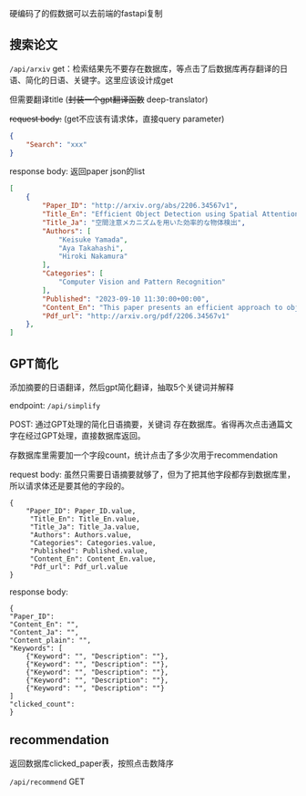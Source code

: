 硬编码了的假数据可以去前端的fastapi复制

## 搜索论文

`/api/arxiv` get：检索结果先不要存在数据库，等点击了后数据库再存翻译的日语、简化的日语、关键字。这里应该设计成get

但需要翻译title (~~封装一个gpt翻译函数~~ deep-translator)



~~request body:~~ (get不应该有请求体，直接query parameter)

```json
{
	"Search": "xxx"
}
```

response body: 返回paper json的list

```json
[
	{
        "Paper_ID": "http://arxiv.org/abs/2206.34567v1",
        "Title_En": "Efficient Object Detection using Spatial Attention Mechanisms",
        "Title_Ja": "空間注意メカニズムを用いた効率的な物体検出",
        "Authors": [
            "Keisuke Yamada",
            "Aya Takahashi",
            "Hiroki Nakamura"
        ],
        "Categories": [
            "Computer Vision and Pattern Recognition"
        ],
        "Published": "2023-09-10 11:30:00+00:00",
        "Content_En": "This paper presents an efficient approach to object detection using spatial attention mechanisms. Our method focuses on enhancing the ability of models to attend to relevant regions in an image, resulting in improved detection accuracy. We introduce a novel spatial attention module that significantly reduces computational complexity while maintaining high performance. Experimental results on benchmark datasets demonstrate the effectiveness of our approach in achieving state-of-the-art results in object detection tasks.",
        "Pdf_url": "http://arxiv.org/pdf/2206.34567v1"
    },
]
```



## GPT简化

添加摘要的日语翻译，然后gpt简化翻译，抽取5个关键词并解释

endpoint: `/api/simplify`

POST: 通过GPT处理的简化日语摘要，关键词 存在数据库。省得再次点击通篇文字在经过GPT处理，直接数据库返回。

存数据库里需要加一个字段count，统计点击了多少次用于recommendation



request body: 虽然只需要日语摘要就够了，但为了把其他字段都存到数据库里，所以请求体还是要其他的字段的。

```
{
	"Paper_ID": Paper_ID.value,
     "Title_En": Title_En.value,
     "Title_Ja": Title_Ja.value,
     "Authors": Authors.value,
     "Categories": Categories.value,
     "Published": Published.value,
     "Content_En": Content_En.value,
     "Pdf_url": Pdf_url.value
}
```

response body:

```
{
"Paper_ID":
"Content_En": "",
"Content_Ja": "",
"Content_plain": "",
"Keywords": [
	{"Keyword": "", "Description": ""},
	{"Keyword": "", "Description": ""},
	{"Keyword": "", "Description": ""},
	{"Keyword": "", "Description": ""},
	{"Keyword": "", "Description": ""}
]
"clicked_count":
}
```



## recommendation

返回数据库clicked_paper表，按照点击数降序

`/api/recommend` GET
